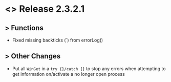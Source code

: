 # <> Release 2.3.2.1

## > Functions
- Fixed missing backticks (`) from errorLog()

## > Other Changes
- Put all `WinGet` in a `try {}/catch {}` to stop any errors when attempting to get information on/activate a no longer open process